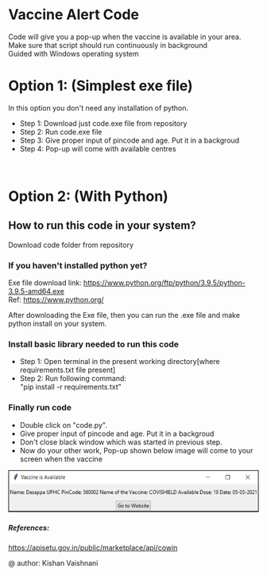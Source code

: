 # Vaccine Alert Code
Code will give you a pop-up when the vaccine is available in your area.<br>
Make sure that script should run continuously in background <br>
Guided with Windows operating system <br>


# Option 1: (Simplest exe file)
In this option you don't need any installation of python.<br>
- Step 1: Download just code.exe file from repository<br>
- Step 2: Run code.exe file 
- Step 3: Give proper input of pincode and age. Put it in a backgroud<br>
- Step 4: Pop-up will come with available centres <br>
<br>

# Option 2: (With Python)
## How to run this code in your system?
Download code folder from repository
### If you haven't installed python yet?
Exe file download link: https://www.python.org/ftp/python/3.9.5/python-3.9.5-amd64.exe <br>
Ref: https://www.python.org/

After downloading the Exe file, then you can run the .exe file and make python install on your system.

### Install basic library needed to run this code
- Step 1: Open terminal in the present working directory[where requirements.txt file present]
- Step 2: Run following command:<br> "pip install -r requirements.txt"

### Finally run code
- Double click on "code.py".
- Give proper input of pincode and age. Put it in a backgroud
- Don't close black window which was started in previous step.
- Now do your other work, Pop-up shown below image will come to your screen when the vaccine
<center><img src="./code/output/pop-up.PNG" alt="Output Image"></center>

##### References: 
https://apisetu.gov.in/public/marketplace/api/cowin

@ author: Kishan Vaishnani
